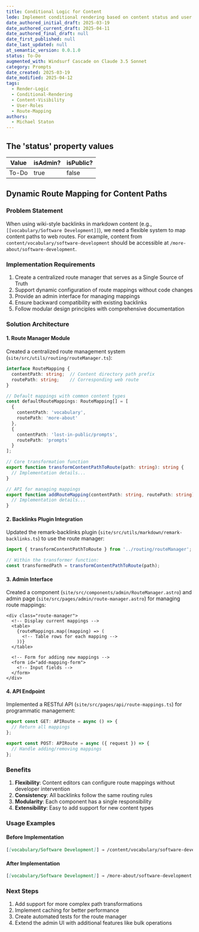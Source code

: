 ```yaml
---
title: Conditional Logic for Content
lede: Implement conditional rendering based on content status and user roles
date_authored_initial_draft: 2025-03-19
date_authored_current_draft: 2025-04-11
date_authored_final_draft: null
date_first_published: null
date_last_updated: null
at_semantic_version: 0.0.1.0
status: To-Do
augmented_with: Windsurf Cascade on Claude 3.5 Sonnet
category: Prompts
date_created: 2025-03-19
date_modified: 2025-04-12
tags:
  - Render-Logic
  - Conditional-Rendering
  - Content-Visibility
  - User-Roles
  - Route-Mapping
authors:
  - Michael Staton
---
```


## The 'status' property values

| Value | isAdmin? | isPublic? |
| ----- | -------- | --------- |
| To-Do | true     | false     |

## Dynamic Route Mapping for Content Paths

### Problem Statement

When using wiki-style backlinks in markdown content (e.g., `[[vocabulary/Software Development]]`), we need a flexible system to map content paths to web routes. For example, content from `content/vocabulary/software-development` should be accessible at `/more-about/software-development`.

### Implementation Requirements

1. Create a centralized route manager that serves as a Single Source of Truth
2. Support dynamic configuration of route mappings without code changes
3. Provide an admin interface for managing mappings
4. Ensure backward compatibility with existing backlinks
5. Follow modular design principles with comprehensive documentation

### Solution Architecture

#### 1. Route Manager Module

Created a centralized route management system (`site/src/utils/routing/routeManager.ts`):

```typescript
interface RouteMapping {
  contentPath: string;  // Content directory path prefix
  routePath: string;    // Corresponding web route
}

// Default mappings with common content types
const defaultRouteMappings: RouteMapping[] = [
  {
    contentPath: 'vocabulary',
    routePath: 'more-about'
  },
  {
    contentPath: 'lost-in-public/prompts',
    routePath: 'prompts'
  }
];

// Core transformation function
export function transformContentPathToRoute(path: string): string {
  // Implementation details...
}

// API for managing mappings
export function addRouteMapping(contentPath: string, routePath: string): void {
  // Implementation details...
}
```

#### 2. Backlinks Plugin Integration

Updated the remark-backlinks plugin (`site/src/utils/markdown/remark-backlinks.ts`) to use the route manager:

```typescript
import { transformContentPathToRoute } from '../routing/routeManager';

// Within the transformer function:
const transformedPath = transformContentPathToRoute(path);
```

#### 3. Admin Interface

Created a component (`site/src/components/admin/RouteManager.astro`) and admin page (`site/src/pages/admin/route-manager.astro`) for managing route mappings:

```astro
<div class="route-manager">
  <!-- Display current mappings -->
  <table>
    {routeMappings.map((mapping) => (
      <!-- Table rows for each mapping -->
    ))}
  </table>
  
  <!-- Form for adding new mappings -->
  <form id="add-mapping-form">
    <!-- Input fields -->
  </form>
</div>
```

#### 4. API Endpoint

Implemented a RESTful API (`site/src/pages/api/route-mappings.ts`) for programmatic management:

```typescript
export const GET: APIRoute = async () => {
  // Return all mappings
};

export const POST: APIRoute = async ({ request }) => {
  // Handle adding/removing mappings
};
```

### Benefits

1. **Flexibility**: Content editors can configure route mappings without developer intervention
2. **Consistency**: All backlinks follow the same routing rules
3. **Modularity**: Each component has a single responsibility
4. **Extensibility**: Easy to add support for new content types

### Usage Examples

#### Before Implementation
```markdown
[[vocabulary/Software Development]] → /content/vocabulary/software-development
```

#### After Implementation
```markdown
[[vocabulary/Software Development]] → /more-about/software-development
```

### Next Steps

1. Add support for more complex path transformations
2. Implement caching for better performance
3. Create automated tests for the route manager
4. Extend the admin UI with additional features like bulk operations
